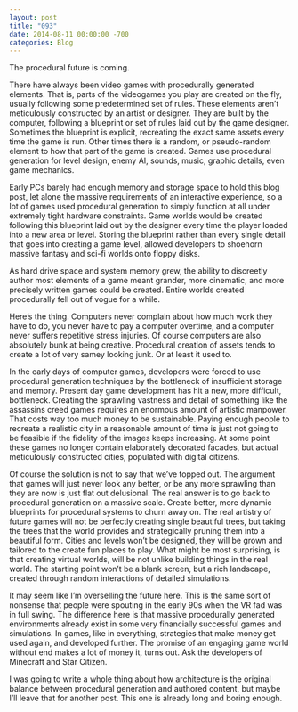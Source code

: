 ```yaml
---
layout: post
title: "093"
date: 2014-08-11 00:00:00 -700
categories: Blog
---
```


The procedural future is coming.

There have always been video games with procedurally generated elements. That is, parts of the videogames you play are created on the fly, usually following some predetermined set of rules. These elements aren’t meticulously constructed by an artist or designer. They are built by the computer, following a blueprint or set of rules laid out by the game designer. Sometimes the blueprint is explicit, recreating the exact same assets every time the game is run. Other times there is a random, or pseudo-random element to how that part of the game is created. Games use procedural generation for level design, enemy AI, sounds, music, graphic details, even game mechanics.

Early PCs barely had enough memory and storage space to hold this blog post, let alone the massive requirements of an interactive experience, so a lot of games used procedural generation to simply function at all under extremely tight hardware constraints. Game worlds would be created following this blueprint laid out by the designer every time the player loaded into a new area or level. Storing the blueprint rather than every single detail that goes into creating a game level, allowed developers to shoehorn massive fantasy and sci-fi worlds onto floppy disks.

As hard drive space and system memory grew, the ability to discreetly author most elements of a game meant grander, more cinematic, and more precisely written games could be created. Entire worlds created procedurally fell out of vogue for a while.

Here’s the thing. Computers never complain about how much work they have to do, you never have to pay a computer overtime, and a computer never suffers repetitive stress injuries. Of course computers are also absolutely bunk at being creative. Procedural creation of assets tends to create a lot of very samey looking junk. Or at least it used to.

In the early days of computer games, developers were forced to use procedural generation techniques by the bottleneck of insufficient storage and memory. Present day game development has hit a new, more difficult, bottleneck. Creating the sprawling vastness and detail of something like the assassins creed games requires an enormous amount of artistic manpower. That costs way too much money to be sustainable. Paying enough people to recreate a realistic city in a reasonable amount of time is just not going to be feasible if the fidelity of the images keeps increasing. At some point these games no longer contain elaborately decorated facades, but actual meticulously constructed cities, populated with digital citizens.

Of course the solution is not to say that we’ve topped out. The argument that games will just never look any better, or be any more sprawling than they are now is just flat out delusional. The real answer is to go back to procedural generation on a massive scale. Create better, more dynamic blueprints for procedural systems to churn away on. The real artistry of future games will not be perfectly creating single beautiful trees, but taking the trees that the world provides and strategically pruning them into a beautiful form. Cities and levels won’t be designed, they will be grown and tailored to the create fun places to play. What might be most surprising, is that creating virtual worlds, will be not unlike building things in the real world. The starting point won’t be a blank screen, but a rich landscape, created through random interactions of detailed simulations.

It may seem like I’m overselling the future here. This is the same sort of nonsense that people were spouting in the early 90s when the VR fad was in full swing. The difference here is that massive procedurally generated environments already exist in some very financially successful games and simulations. In games, like in everything, strategies that make money get used again, and developed further. The promise of an engaging game world without end makes a lot of money it, turns out. Ask the developers of Minecraft and Star Citizen.

I was going to write a whole thing about how architecture is the original balance between procedural generation and authored content, but maybe I’ll leave that for another post. This one is already long and boring enough.
